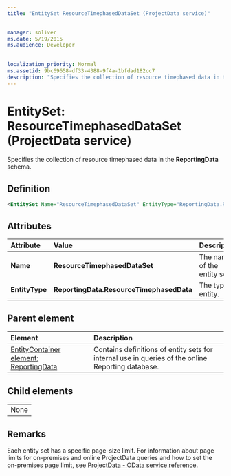 ```yaml
---
title: "EntitySet ResourceTimephasedDataSet (ProjectData service)"

 
manager: soliver
ms.date: 5/19/2015
ms.audience: Developer
 
 
localization_priority: Normal
ms.assetid: 9bc69658-df33-4388-9f4a-1bfdad182cc7
description: "Specifies the collection of resource timephased data in the ReportingData schema."
---
```


# EntitySet: ResourceTimephasedDataSet (ProjectData service)

Specifies the collection of resource timephased data in the **ReportingData** schema. 
  
## Definition

```XML
<EntitySet Name="ResourceTimephasedDataSet" EntityType="ReportingData.ResourceTimephasedData" />

```

## Attributes

|**Attribute**|**Value**|**Description**|
|:-----|:-----|:-----|
|**Name** <br/> |**ResourceTimephasedDataSet** <br/> |The name of the entity set.  <br/> |
|**EntityType** <br/> |**ReportingData.ResourceTimephasedData** <br/> |The type of entity.  <br/> |
   
## Parent element

|**Element**|**Description**|
|:-----|:-----|
|[EntityContainer element: ReportingData](entitycontainer-reportingdata-projectdata-service.md) <br/> |Contains definitions of entity sets for internal use in queries of the online Reporting database.  <br/> |
   
## Child elements

||
|:-----|
|None |
   
## Remarks

Each entity set has a specific page-size limit. For information about page limits for on-premises and online ProjectData queries and how to set the on-premises page limit, see [ProjectData - OData service reference](projectdataproject-odata-service-reference.md).
  

